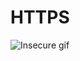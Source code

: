 # HTTPS
![Insecure gif](https://s3.amazonaws.com/intranet-projects-files/holbertonschool-sysadmin_devops/276/xCmOCgw.gif "Insecure")
